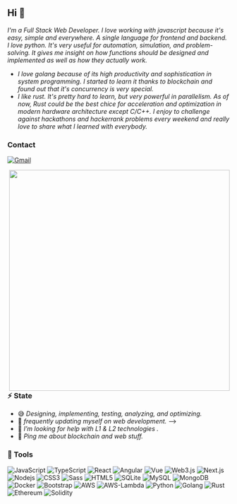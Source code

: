 ## Hi 👋

*I'm a Full Stack Web Developer.*
*I love working with javascript because it's easy, simple and everywhere. A single language for frontend and backend.*
*I love python. It's very useful for automation, simulation, and problem-solving. It gives me insight on how functions should be designed and implemented as well as how they actually work.*
- *I love golang because of its high productivity and sophistication in system programming. I started to learn it thanks to blockchain and found out that it's concurrency is very special.*
- *I like rust. It's pretty hard to learn, but very powerful in parallelism. As of now, Rust could be the best chice for acceleration and optimization in modern hardware architecture except C/C++.*
*I enjoy to challenge against hackathons and hackerrank problems every weekend and really love to share what I learned with everybody.*

<h3>Contact</h3>

[![Gmail](https://img.shields.io/badge/-wei.liu-c14438?style=flat-square&logo=Gmail&logoColor=white)](mailto:wei.liu.31415@gmail.com)

<img align="right" src="https://cdnb.artstation.com/p/assets/images/images/024/858/699/original/pixel-jeff-divoom.gif?1583771904" width="500"/>

 ### ⚡️ State

- :sweat_smile: *Designing, implementing, testing, analyzing, and optimizing.*
- 🧐 *frequently updating myself on web development.* -->
- 🤔 *I’m looking for help with L1 & L2 technologies .*
- 💬 *Ping me about blockchain and web stuff.*

<h3>🚀 Tools</h3>

<p align="left">

<img alt="JavaScript" src="https://img.shields.io/badge/-JavaScript-F0DB4F?style=flat-square&logo=javascript&logoColor=black" />
<img alt="TypeScript" src="https://img.shields.io/badge/-TypeScript-007ACC?style=flat-square&logo=typescript&logoColor=white" />
<img alt="React" src="https://img.shields.io/badge/-React-45b8d8?style=flat-square&logo=react&logoColor=white" />
<img alt="Angular" src="https://img.shields.io/badge/-Angular-E33333?style=flat-square&logo=angular&logoColor=white" />
<img alt="Vue" src="https://img.shields.io/badge/-Vue-333333?style=flat-square&logo=vue.js&logoColor=green" />
<img alt="Web3.js" src="https://img.shields.io/badge/-Web3.js-F16822?style=flat-square&logo=web3.js&logoColor=white" />
<img alt="Next.js" src="https://img.shields.io/badge/-Next.js-black?style=flat-square&logo=next.js&logoColor=white" />
<img alt="Nodejs" src="https://img.shields.io/badge/-Node.js-43853d?style=flat-square&logo=Node.js&logoColor=white" />
<img alt="CSS3" src="https://img.shields.io/badge/-CSS3-1572B6?style=flat-square&logo=css3&logoColor=white" />
<img alt="Sass" src="https://img.shields.io/badge/-Sass-CC6699?style=flat-square&logo=sass&logoColor=white" />
<img alt="HTML5" src="https://img.shields.io/badge/-HTML5-E34F26?style=flat-square&logo=html5&logoColor=white" />
<img alt="SQLite" src="https://img.shields.io/badge/-SQLite-003B57?style=flat-square&logo=sqlite&logoColor=white" />
<img alt="MySQL" src="https://img.shields.io/badge/-MySQL-4479A1?style=flat-square&logo=mysql&logoColor=white" />
<img alt="MongoDB" src="https://img.shields.io/badge/-MongoDB-F0DB4F?style=flat-square&logo=mongodb&logoColor=black" />
<img alt="Docker" src="https://img.shields.io/badge/-Docker-2496ED?style=flat-square&logo=docker&logoColor=white" />
<img alt="Bootstrap" src="https://img.shields.io/badge/-Boostrap-7952B3?style=flat-square&logo=bootstrap&logoColor=white" />
<img alt="AWS" src="https://img.shields.io/badge/-Amazon%20AWS-232F3E?style=flat-square&logo=amazon-aws&logoColor=white" />
<img alt="AWS-Lambda" src="https://img.shields.io/badge/-Amazon%20Lambda-232F3E?style=flat-square&logo=amazon-lambda&logoColor=white" />
<img alt="Python" src="https://img.shields.io/badge/-Python-3776AB?style=flat-square&logo=python&logoColor=white" />
<img alt="Golang" src="https://img.shields.io/badge/-Golang-45b8d8?style=flat-square&logo=go&logoColor=white" />
<img alt="Rust" src="https://img.shields.io/badge/-Rust-E33333?style=flat-square&logo=rust&logoColor=white" />
<img alt="Ethereum" src="https://img.shields.io/badge/-Ethereum-3C3C3D?style=flat-square&logo=ethereum&logoColor=white" />
<img alt="Solidity" src="https://img.shields.io/badge/-Solidity-BAC9F9?style=flat-square&logo=solidity&logoColor=363636" />

</p>
